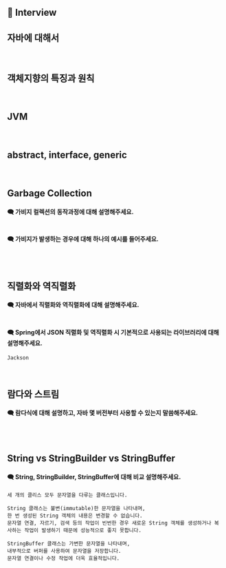 ## 📝 Interview

## 자바에 대해서

<br>

## 객체지향의 특징과 원칙

<br>

## JVM

<br>

## abstract, interface, generic

<br>

## Garbage Collection
#### 🗨 가비지 컬렉션의 동작과정에 대해 설명해주세요.
```

```
#### 🗨 가비지가 발생하는 경우에 대해 하나의 예시를 들어주세요.
```

```

<br>

## 직렬화와 역직렬화
#### 🗨 자바에서 직렬화와 역직렬화에 대해 설명해주세요.
```

```

#### 🗨 Spring에서 JSON 직렬화 및 역직렬화 시 기본적으로 사용되는 라이브러리에 대해 설명해주세요.
```
Jackson

```

<br>

## 람다와 스트림
#### 🗨 람다식에 대해 설명하고, 자바 몇 버전부터 사용할 수 있는지 말씀해주세요.
```

```

<br>

## String vs StringBuilder vs StringBuffer
#### 🗨 String, StringBuilder, StringBuffer에 대해 비교 설명해주세요.
```
세 개의 클리스 모두 문자열을 다루는 클래스입니다.

String 클래스는 불변(immutable)한 문자열을 나타내며,
한 번 생성된 String 객체의 내용은 변경할 수 없습니다. 
문자열 연결, 자르기, 검색 등의 작업이 빈번한 경우 새로운 String 객체를 생성하거나 복사하는 작업이 발생하기 때문에 성능적으로 좋지 못합니다.

StringBuffer 클래스는 가변한 문자열을 나타내며,
내부적으로 버퍼를 사용하여 문자열을 저장합니다. 
문자열 연결이나 수정 작업에 더욱 효율적입니다.
```

